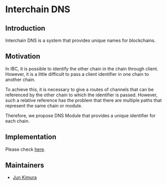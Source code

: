 # Interchain DNS

## Introduction

Interchain DNS is a system that provides unique names for blockchains.

## Motivation

In IBC, it is possible to identify the other chain in the chain through client. However, it is a little difficult to pass a client identifier in one chain to another chain.

To achieve this, it is necessary to give a routes of channels that can be referenced by the other chain to which the identifier is passed. However, such a relative reference has the problem that there are multiple paths that represent the same chain or module.

Therefore, we propose DNS Module that provides a unique identifier for each chain.

## Implementation

Please check [here](https://github.com/datachainlab/interchain-dns/x/ibc-dns).

## Maintainers

- [Jun Kimura](https://github.com/bluele)
